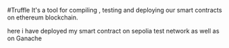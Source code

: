 #Truffle 
It's a tool for compiling , testing and deploying our smart contracts on ethereum blockchain.

here i have deployed my smart contract on sepolia test network as well as on Ganache 
